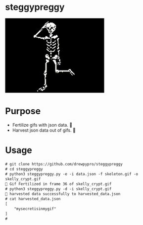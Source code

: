# steggypreggy 
![kidpix-skeleton](skelly_crypt.gif)

# Purpose
- Fertilize gifs with json data. 🥚
- Harvest json data out of gifs. 🐣

# Usage

```
# git clone https://github.com/drewpypro/steggypreggy
# cd steggypreggy
# python3 steggypreggy.py -e -i data.json -f skeleton.gif -o skelly_crypt.gif
🥚 Gif Fertilized in frame 36 of skelly_crypt.gif
# python3 steggypreggy.py -d -i skelly_crypt.gif
🐣 harvested data successfully to harvested_data.json
# cat harvested_data.json
[
    "mysecretisinmygif"
]
#
```